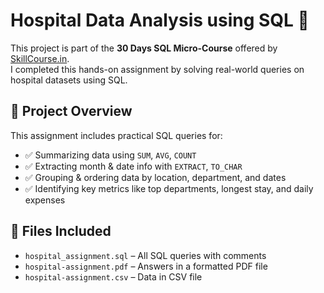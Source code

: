 # Hospital Data Analysis using SQL 🏥

This project is part of the **30 Days SQL Micro-Course** offered by [SkillCourse.in](https://skillcourse.in).  
I completed this hands-on assignment by solving real-world queries on hospital datasets using SQL.

## 📌 Project Overview

This assignment includes practical SQL queries for:

- ✅ Summarizing data using `SUM`, `AVG`, `COUNT`
- ✅ Extracting month & date info with `EXTRACT`, `TO_CHAR`
- ✅ Grouping & ordering data by location, department, and dates
- ✅ Identifying key metrics like top departments, longest stay, and daily expenses

## 📂 Files Included

- `hospital_assignment.sql` – All SQL queries with comments
- `hospital-assignment.pdf` – Answers in a formatted PDF file
- `hospital-assignment.csv` – Data in CSV file


